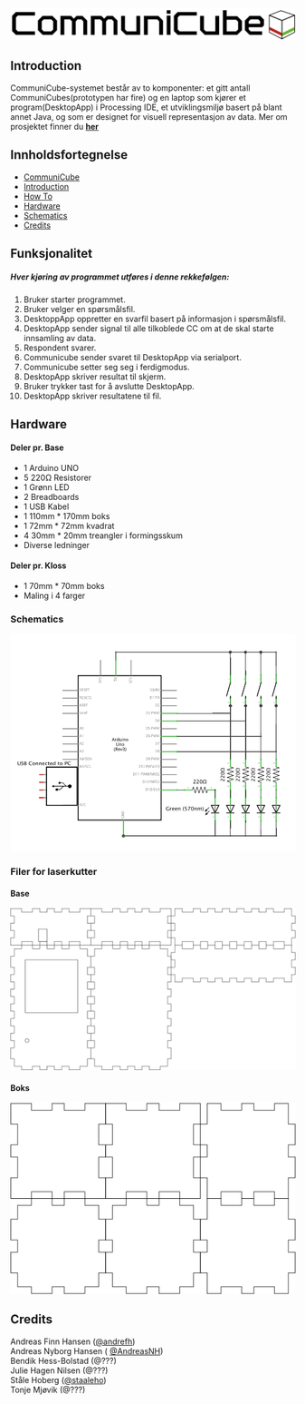 ![CommuniCube Logo](https://raw.githubusercontent.com/designBuddies/CommuniCube/master/other/img/logo.png)
## Introduction
CommuniCube-systemet består av to komponenter: et gitt antall CommuniCubes(prototypen har fire) og en laptop som kjører et program(DesktopApp) i Processing IDE, et utviklingsmiljø basert på blant annet Java, og som er designet for visuell representasjon av data.
Mer om prosjektet finner du [**her**](http://www.uio.no/studier/emner/matnat/ifi/INF1510/v16/prosjekter/designbuddies/index.html)

## Innholdsfortegnelse
* [CommuniCube](#communiCube)
* [Introduction](#introduction)
* [How To](#how-to)
* [Hardware](#hardware)
* [Schematics](#schematics)
* [Credits](#credits)

## Funksjonalitet
##### Hver kjøring av programmet utføres i denne rekkefølgen:
1. Bruker starter programmet.
2. Bruker velger en spørsmålsfil.
3. DesktoppApp oppretter en svarfil basert på informasjon i spørsmålsfil.
4. DesktopApp sender signal til alle tilkoblede CC om at de skal starte innsamling av data.
5. Respondent svarer.
6. Communicube sender svaret til DesktopApp via serialport.
7. Communicube setter seg seg i ferdigmodus.
8. DesktopApp skriver resultat til skjerm.
9. Bruker trykker tast for å avslutte DesktopApp.
10. DesktopApp skriver resultatene til fil.



## Hardware
#### Deler pr. Base
* 1 Arduino UNO
* 5 220Ω Resistorer
* 1 Grønn LED
* 2 Breadboards
* 1 USB Kabel
* 1 110mm * 170mm boks
* 1 72mm * 72mm kvadrat
* 4 30mm * 20mm treangler i formingsskum
* Diverse ledninger

#### Deler pr. Kloss
* 1 70mm * 70mm boks
* Maling i 4 farger

### Schematics
![Schematics](https://raw.githubusercontent.com/designBuddies/CommuniCube/master/other/img/schematics.png)
### Filer for laserkutter
#### Base
![Lazercut Base](https://raw.githubusercontent.com/designBuddies/CommuniCube/master/other/img/caseplan_base.png)
#### Boks
![Lazercut Boks](https://raw.githubusercontent.com/designBuddies/CommuniCube/master/other/img/caseplans_boks.png)

## Credits
Andreas Finn Hansen ([@andrefh](https://github.com/andrefh))  
Andreas Nyborg Hansen ( [@AndreasNH](https://github.com/AndreasNH))  
Bendik Hess-Bolstad (@???)  
Julie Hagen Nilsen (@???)  
Ståle Hoberg ([@staaleho](https://github.com/staaleho))  
Tonje Mjøvik (@???)
